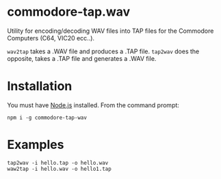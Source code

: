 # commodore-tap.wav

Utility for encoding/decoding WAV files into TAP files for the Commodore Computers (C64, VIC20 ecc..).

`wav2tap` takes a .WAV file and produces a .TAP file.
`tap2wav` does the opposite, takes a .TAP file and generates a .WAV file.

# Installation

You must have [Node.js](https://nodejs.org) installed. From the command prompt:

```
npm i -g commodore-tap-wav
```

# Examples

```
tap2wav -i hello.tap -o hello.wav
waw2tap -i hello.wav -o hello1.tap
```


